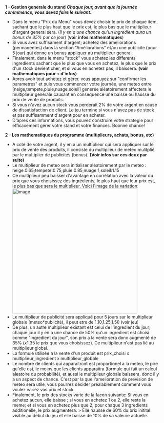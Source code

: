 **1 - Gestion generale du stand**
***Chaque jour, avant que la journée commmence, vous devez faire le suivant:***
- Dans le menu "Prix du Menu" vous devez choisir le prix de chaque item, sachant que le plus haut que le prix est, le plus bas que le multiplieur d'argent general sera. (*Il y en a une chance qu'un ingredient aura un bonus de 35% pur ce jour*) (**voir infos mathematiques**)
- Si vous avez suffisament d'argent; achetez des ameliorations (permanentes) dans la section "Améliorations" et/ou une publicite (pour 5 jour) qui donne un bonus appliquer au multiplieur general.
- Finalement, dans le menu "stock" vous achetez les differents ingredients sachant que le plus que vous en achetez, le plus que le prix d'un stock devient cher, et si vous en achetez pas, il baissera. **(voir mathematiques pour + d'infos)**
- Apres avoir tout achetez et gérer, vous appuyez sur "confirmer les parametres" et puis vous commencer votre journée, une meteo entre [neige,tempete,pluie,nuage,soleil] generée aléatoirement affectera le multiplieur generale causant en consequence une baisse ou hausse du prix de vente de produits.
- Si vous n'avez aucun stock vous perderait 2% de votre argent en cause de dissatisfaction de client. Le jeu termine si vous n'avez pas de stock et pas suffisamment d'argent pour en acheter.
- D'apres ces informations, vous pouvez construire votre strategie pour efficacement gérer votre stand et votre finances. Boonne chance!

**2 - Les mathematiques du programme (multiplieurs, achats, bonus, etc)**
- A coté de votre argent, il y en a un multiplieur qui sera appliquer sur le prix de vente des produits, il consiste du multiplieur de meteo mulitplié par le multiplier de publicités (bonus). **(Voir infos sur ces deux par suite)**
- Le multiplieur de meteo sera initialiser aléatoirement par le meteo : neige:0.65;tempete:0.75;pluie:0.85;nuage:1;soleil:1.15
- Ce multiplieur peu baisser d'avantage en corrélation avec la valeur du prix que vous choisissez des ingrédients, le plus haut que leur prix est, le plus bas que sera le multiplieur. Voici l'image de la variation: <br/>
<img width="409" alt="image" src="https://github.com/michaelalhouwayek/lemonadestand/assets/156347349/8978b8b2-523e-4458-8188-d33ae21f2cf7"> <br/>
- Le multiplieur de publicité sera appliqué pour 5 jours sur le multiplieur globale (meteo*publicité), il peut etre de 1.10,1.25,1.50 (voir jeu)
- De plus, un autre multiplieur existant est celui de l'ingredient du jour; chaque jour il y en a une chance de 50% qu'un ingredient est choisi comme "ingredient du jour", son prix a la vente sera donc augmenté de 35% (x1.35 le prix que vous choisissez). Ce multiplieur n'est pas lié au multiplieur global.
- La formule utilisée a la vente d'un produit est prix_choisi x multiplieur_ingredient x multiplieur_globale
- Le nombre de clients qui apparaitront est proportionel a la meteo, le pire qu'elle est, le moins que les clients apparaitra (formule qui fait un calcul aleatoire du probabilité), et aussi le multiplieur globale baissera, donc il y a un aspect de chance. C'est par la que l'amelioration de prevision de meteo sera utile, vous pourrez décider préalablement comment vous voulez variez vos prix et stock.
- Finalement, le prix des stocks varie de la facon suivante: Si vous en achetez aucun, elle baisse ; si vous en achetez 1 ou 2, elle reste la meme; et si vous en achetez plus que 2, pour chaque 3 ingredients additionelle, le prix augmentera. > Elle hausse de 60% du prix initital visible au debut du jeu et elle baisse de 10% de sa valeure actuelle.
